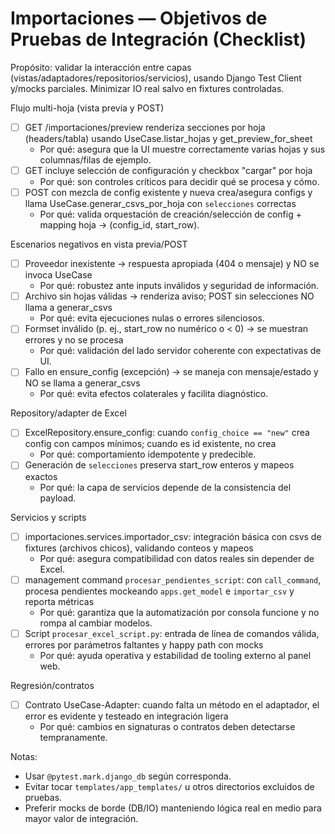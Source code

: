 # Importaciones — Objetivos de Pruebas de Integración (Checklist)

Propósito: validar la interacción entre capas (vistas/adaptadores/repositorios/servicios), usando Django Test Client y/mocks parciales. Minimizar IO real salvo en fixtures controladas.

Flujo multi-hoja (vista previa y POST)
- [ ] GET /importaciones/preview renderiza secciones por hoja (headers/tabla) usando UseCase.listar_hojas y get_preview_for_sheet
  - Por qué: asegura que la UI muestre correctamente varias hojas y sus columnas/filas de ejemplo.
- [ ] GET incluye selección de configuración y checkbox "cargar" por hoja
  - Por qué: son controles críticos para decidir qué se procesa y cómo.
- [ ] POST con mezcla de config existente y nueva crea/asegura configs y llama UseCase.generar_csvs_por_hoja con `selecciones` correctas
  - Por qué: valida orquestación de creación/selección de config + mapping hoja -> (config_id, start_row).

Escenarios negativos en vista previa/POST
- [ ] Proveedor inexistente → respuesta apropiada (404 o mensaje) y NO se invoca UseCase
  - Por qué: robustez ante inputs inválidos y seguridad de información.
- [ ] Archivo sin hojas válidas → renderiza aviso; POST sin selecciones NO llama a generar_csvs
  - Por qué: evita ejecuciones nulas o errores silenciosos.
- [ ] Formset inválido (p. ej., start_row no numérico o < 0) → se muestran errores y no se procesa
  - Por qué: validación del lado servidor coherente con expectativas de UI.
- [ ] Fallo en ensure_config (excepción) → se maneja con mensaje/estado y NO se llama a generar_csvs
  - Por qué: evita efectos colaterales y facilita diagnóstico.

Repository/adapter de Excel
- [ ] ExcelRepository.ensure_config: cuando `config_choice == "new"` crea config con campos mínimos; cuando es id existente, no crea
  - Por qué: comportamiento idempotente y predecible.
- [ ] Generación de `selecciones` preserva start_row enteros y mapeos exactos
  - Por qué: la capa de servicios depende de la consistencia del payload.

Servicios y scripts
- [ ] importaciones.services.importador_csv: integración básica con csvs de fixtures (archivos chicos), validando conteos y mapeos
  - Por qué: asegura compatibilidad con datos reales sin depender de Excel.
- [ ] management command `procesar_pendientes_script`: con `call_command`, procesa pendientes mockeando `apps.get_model` e `importar_csv` y reporta métricas
  - Por qué: garantiza que la automatización por consola funcione y no rompa al cambiar modelos.
- [ ] Script `procesar_excel_script.py`: entrada de línea de comandos válida, errores por parámetros faltantes y happy path con mocks
  - Por qué: ayuda operativa y estabilidad de tooling externo al panel web.

Regresión/contratos
- [ ] Contrato UseCase-Adapter: cuando falta un método en el adaptador, el error es evidente y testeado en integración ligera
  - Por qué: cambios en signaturas o contratos deben detectarse tempranamente.

Notas:
- Usar `@pytest.mark.django_db` según corresponda.
- Evitar tocar `templates/app_templates/` u otros directorios excluidos de pruebas.
- Preferir mocks de borde (DB/IO) manteniendo lógica real en medio para mayor valor de integración.
